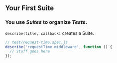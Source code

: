 ## Your First Suite

### You use *Suites* to organize *Tests*.
<!-- .element: class="fragment" -->
<span>`describe(title, callback)` creates a Suite.</span>
<!-- .element: class="fragment" -->
```js
// test/request-time.spec.js
describe('requestTime middleware', function () {
  // stuff goes here
});
```
<!-- .element: class="fragment" -->
